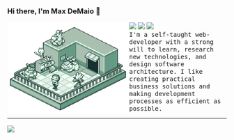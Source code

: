 <!--
**maxwelldemaio/maxwelldemaio** is a ✨ _special_ ✨ repository because its `README.md` (this file) appears on your GitHub profile.

Here are some ideas to get you started:

- 🔭 I’m currently working on ...
- 🌱 I’m currently learning ...
- 👯 I’m looking to collaborate on ...
- 🤔 I’m looking for help with ...
- 💬 Ask me about ...
- 📫 How to reach me: ...
- 😄 Pronouns: ...
- ⚡ Fun fact: ...
-->

### Hi there, I'm Max DeMaio 👋

<p>
    <img src="pokemon_blue.gif" width="280px" align="left" alt="Image from: https://tacciane.tumblr.com/">
    <div>
        <a href="https://maxwelldemaio.github.io/"><img src="https://img.shields.io/badge/-My%20Website-orange?style=for-the-badge"></a>
        <a href="https://maxwelldemaio.github.io/"><img src="https://img.shields.io/badge/-Twitter-blue?style=for-the-badge"></a>
        <a href="https://www.duolingo.com/profile/maxwelldemaio"><img src="https://img.shields.io/badge/Duolingo-green?style=for-the-badge"></a>
        <br>
        <samp>
        I'm a self-taught web-developer with a strong will to learn, research new technologies, and design software architecture. I like creating practical business solutions and making development processes as efficient as possible.
        </samp>
        <br>
    </div>
</p>

<hr>

<a href="https://github.com/maxwelldemaio"><img align="center" src="https://github-readme-stats.vercel.app/api?username=maxwelldemaio&count_private=true&include_all_commits=true&hide_rank=false&show_icons=true&theme=graywhite" /></a>